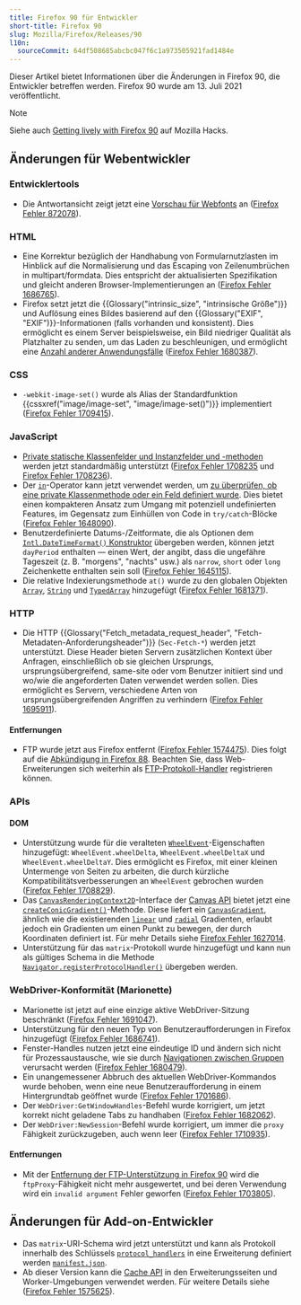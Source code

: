 ```yaml
---
title: Firefox 90 für Entwickler
short-title: Firefox 90
slug: Mozilla/Firefox/Releases/90
l10n:
  sourceCommit: 64df508685abcbc047f6c1a973505921fad1484e
---
```


Dieser Artikel bietet Informationen über die Änderungen in Firefox 90, die Entwickler betreffen werden. Firefox 90 wurde am 13. Juli 2021 veröffentlicht.

> [!NOTE]
> Siehe auch [Getting lively with Firefox 90](https://hacks.mozilla.org/2021/07/getting-lively-with-firefox-90/) auf Mozilla Hacks.

## Änderungen für Webentwickler

### Entwicklertools

- Die Antwortansicht zeigt jetzt eine [Vorschau für Webfonts](https://firefox-source-docs.mozilla.org/devtools-user/network_monitor/request_details/index.html#response-tab) an ([Firefox Fehler 872078](https://bugzil.la/872078)).

### HTML

- Eine Korrektur bezüglich der Handhabung von Formularnutzlasten im Hinblick auf die Normalisierung und das Escaping von Zeilenumbrüchen in multipart/formdata. Dies entspricht der aktualisierten Spezifikation und gleicht anderen Browser-Implementierungen an ([Firefox Fehler 1686765](https://bugzil.la/1686765)).
- Firefox setzt jetzt die {{Glossary("intrinsic_size", "intrinsische Größe")}} und Auflösung eines Bildes basierend auf den {{Glossary("EXIF", "EXIF")}}-Informationen (falls vorhanden und konsistent). Dies ermöglicht es einem Server beispielsweise, ein Bild niedriger Qualität als Platzhalter zu senden, um das Laden zu beschleunigen, und ermöglicht eine [Anzahl anderer Anwendungsfälle](https://github.com/eeeps/exif-intrinsic-sizing-explainer) ([Firefox Fehler 1680387](https://bugzil.la/1680387)).

### CSS

- `-webkit-image-set()` wurde als Alias der Standardfunktion {{cssxref("image/image-set", "image/image-set()")}} implementiert ([Firefox Fehler 1709415](https://bugzil.la/1709415)).

### JavaScript

- [Private statische Klassenfelder und Instanzfelder und -methoden](/de/docs/Web/JavaScript/Reference/Classes/Private_elements) werden jetzt standardmäßig unterstützt ([Firefox Fehler 1708235](https://bugzil.la/1708235) und [Firefox Fehler 1708236](https://bugzil.la/1708236)).
- Der [`in`](/de/docs/Web/JavaScript/Reference/Operators/in)-Operator kann jetzt verwendet werden, um [zu überprüfen, ob eine private Klassenmethode oder ein Feld definiert wurde](/de/docs/Web/JavaScript/Reference/Operators/in#using_the_in_operator_to_implement_branded_checks). Dies bietet einen kompakteren Ansatz zum Umgang mit potenziell undefinierten Features, im Gegensatz zum Einhüllen von Code in `try/catch`-Blöcke ([Firefox Fehler 1648090](https://bugzil.la/1648090)).
- Benutzerdefinierte Datums-/Zeitformate, die als Optionen dem [`Intl.DateTimeFormat()` Konstruktor](/de/docs/Web/JavaScript/Reference/Global_Objects/Intl/DateTimeFormat/DateTimeFormat) übergeben werden, können jetzt `dayPeriod` enthalten — einen Wert, der angibt, dass die ungefähre Tageszeit (z. B. "morgens", "nachts" usw.) als `narrow`, `short` oder `long` Zeichenkette enthalten sein soll ([Firefox Fehler 1645115](https://bugzil.la/1645115)).
- Die relative Indexierungsmethode `at()` wurde zu den globalen Objekten [`Array`](/de/docs/Web/JavaScript/Reference/Global_Objects/Array), [`String`](/de/docs/Web/JavaScript/Reference/Global_Objects/String) und [`TypedArray`](/de/docs/Web/JavaScript/Reference/Global_Objects/TypedArray) hinzugefügt ([Firefox Fehler 1681371](https://bugzil.la/1681371)).

### HTTP

- Die HTTP {{Glossary("Fetch_metadata_request_header", "Fetch-Metadaten-Anforderungsheader")}} (`Sec-Fetch-*`) werden jetzt unterstützt. Diese Header bieten Servern zusätzlichen Kontext über Anfragen, einschließlich ob sie gleichen Ursprungs, ursprungsübergreifend, same-site oder vom Benutzer initiiert sind und wo/wie die angeforderten Daten verwendet werden sollen. Dies ermöglicht es Servern, verschiedene Arten von ursprungsübergreifenden Angriffen zu verhindern ([Firefox Fehler 1695911](https://bugzil.la/1695911)).

#### Entfernungen

- FTP wurde jetzt aus Firefox entfernt ([Firefox Fehler 1574475](https://bugzil.la/1574475)). Dies folgt auf die [Abkündigung in Firefox 88](/de/docs/Mozilla/Firefox/Releases/88#http). Beachten Sie, dass Web-Erweiterungen sich weiterhin als [FTP-Protokoll-Handler](/de/docs/Mozilla/Add-ons/WebExtensions/manifest.json/protocol_handlers) registrieren können.

### APIs

#### DOM

- Unterstützung wurde für die veralteten [`WheelEvent`](/de/docs/Web/API/WheelEvent)-Eigenschaften hinzugefügt: `WheelEvent.wheelDelta`, `WheelEvent.wheelDeltaX` und `WheelEvent.wheelDeltaY`. Dies ermöglicht es Firefox, mit einer kleinen Untermenge von Seiten zu arbeiten, die durch kürzliche Kompatibilitätsverbesserungen an `WheelEvent` gebrochen wurden ([Firefox Fehler 1708829](https://bugzil.la/1708829)).
- Das [`CanvasRenderingContext2D`](/de/docs/Web/API/CanvasRenderingContext2D)-Interface der [Canvas API](/de/docs/Web/API/Canvas_API) bietet jetzt eine [`createConicGradient()`](/de/docs/Web/API/CanvasRenderingContext2D/createConicGradient)-Methode. Diese liefert ein [`CanvasGradient`](/de/docs/Web/API/CanvasGradient), ähnlich wie die existierenden [`linear`](/de/docs/Web/API/CanvasRenderingContext2D/createLinearGradient) und [`radial`](/de/docs/Web/API/CanvasRenderingContext2D/createRadialGradient) Gradienten, erlaubt jedoch ein Gradienten um einen Punkt zu bewegen, der durch Koordinaten definiert ist. Für mehr Details siehe [Firefox Fehler 1627014](https://bugzil.la/1627014).
- Unterstützung für das `matrix`-Protokoll wurde hinzugefügt und kann nun als gültiges Schema in die Methode [`Navigator.registerProtocolHandler()`](/de/docs/Web/API/Navigator/registerProtocolHandler) übergeben werden.

### WebDriver-Konformität (Marionette)

- Marionette ist jetzt auf eine einzige aktive WebDriver-Sitzung beschränkt ([Firefox Fehler 1691047](https://bugzil.la/1691047)).
- Unterstützung für den neuen Typ von Benutzeraufforderungen in Firefox hinzugefügt ([Firefox Fehler 1686741](https://bugzil.la/1686741)).
- Fenster-Handles nutzen jetzt eine eindeutige ID und ändern sich nicht für Prozessaustausche, wie sie durch [Navigationen zwischen Gruppen](https://firefox-source-docs.mozilla.org/dom/navigation/nav_replace.html#cross-group-navigations) verursacht werden ([Firefox Fehler 1680479](https://bugzil.la/1680479)).
- Ein unangemessener Abbruch des aktuellen WebDriver-Kommandos wurde behoben, wenn eine neue Benutzeraufforderung in einem Hintergrundtab geöffnet wurde ([Firefox Fehler 1701686](https://bugzil.la/1701686)).
- Der `WebDriver:GetWindowHandles`-Befehl wurde korrigiert, um jetzt korrekt nicht geladene Tabs zu handhaben ([Firefox Fehler 1682062](https://bugzil.la/1682062)).
- Der `WebDriver:NewSession`-Befehl wurde korrigiert, um immer die `proxy` Fähigkeit zurückzugeben, auch wenn leer ([Firefox Fehler 1710935](https://bugzil.la/1710935)).

#### Entfernungen

- Mit der [Entfernung der FTP-Unterstützung in Firefox 90](#entfernungen) wird die `ftpProxy`-Fähigkeit nicht mehr ausgewertet, und bei deren Verwendung wird ein `invalid argument` Fehler geworfen ([Firefox Fehler 1703805](https://bugzil.la/1703805)).

## Änderungen für Add-on-Entwickler

- Das `matrix`-URI-Schema wird jetzt unterstützt und kann als Protokoll innerhalb des Schlüssels [`protocol_handlers`](/de/docs/Mozilla/Add-ons/WebExtensions/manifest.json/protocol_handlers) in eine Erweiterung definiert werden [`manifest.json`](/de/docs/Mozilla/Add-ons/WebExtensions/manifest.json).
- Ab dieser Version kann die [Cache API](/de/docs/Web/API/Cache) in den Erweiterungsseiten und Worker-Umgebungen verwendet werden. Für weitere Details siehe ([Firefox Fehler 1575625](https://bugzil.la/1575625)).
